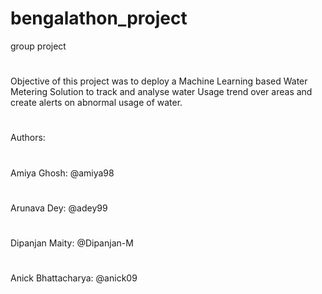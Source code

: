 # bengalathon_project
group project
#
Objective of this project was to deploy a Machine Learning based Water Metering Solution to track and analyse water Usage trend over areas and create alerts on abnormal usage of water.
#
Authors:
#
Amiya Ghosh: @amiya98
#
Arunava Dey: @adey99
#
Dipanjan Maity: @Dipanjan-M
#
Anick Bhattacharya: @anick09
